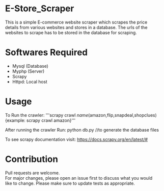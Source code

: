 # E-Store_Scraper
This is a simple E-commerce website scraper  which scrapes the price details from various websites and stores in a database.
The urls of the websites to scrape has to be stored in the database for scraping.
# Softwares Required
<ul>
  <li>Mysql (Database)</li> 
  <li>Myphp (Server)</li>
  <li>Scrapy</li>
  <li>Httpd: Local host</li>
  </ul>
  
# Usage
To Run the crawler:
'''scrapy crawl _name_(amazon,flip,snapdeal,shopclues){example: scrapy crawl amazon}'''

After running the crawler
Run:
python db.py //to generate the database files

To see scrapy documentation visit:
https://docs.scrapy.org/en/latest/#

# Contribution

Pull requests are welcome.
<br>For major changes, please open an issue first to discuss what you would like to change.
Please make sure to update tests as appropriate.
